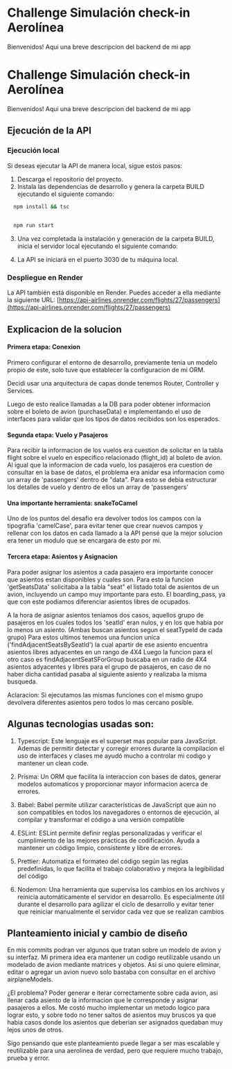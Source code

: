 
# Challenge Simulación check-in Aerolínea

Bienvenidos! Aqui una breve descripcion del backend de mi app


# Challenge Simulación check-in Aerolínea

Bienvenidos! Aqui una breve descripcion del backend de mi app

## Ejecución de la API

### Ejecución local

Si deseas ejecutar la API de manera local, sigue estos pasos:

1. Descarga el repositorio del proyecto.
2. Instala las dependencias de desarrollo y genera la carpeta BUILD ejecutando el siguiente comando:

```bash
  npm install && tsc
  
```
```bash
  npm run start
```
3. Una vez completada la instalación y generación de la carpeta BUILD, inicia el servidor local ejecutando el siguiente comando:


4. La API se iniciará en el puerto 3030 de tu máquina local.

### Despliegue en Render

La API también está disponible en Render. Puedes acceder a ella mediante la siguiente URL: [https://api-airlines.onrender.com/flights/27/passengers](https://api-airlines.onrender.com/flights/27/passengers)

    
## Explicacion de la solucion

#### Primera etapa: Conexion

Primero configurar el entorno de desarrollo, previamente tenia un modelo propio de este, solo tuve que establecer la configuracion de mi ORM.

Decidi usar una arquitectura de capas donde tenemos Router, Controller y Services.

Luego de esto realice llamadas a la DB para poder obtener informacion sobre el boleto de avion (purchaseData) e implementando el uso de interfaces para validar que los tipos de datos recibidos son los esperados.

#### Segunda etapa: Vuelo y Pasajeros

Para recibir la informacion de los vuelos era cuestion de solicitar en la tabla flight sobre el vuelo en especifico relacionado (flight_id) al boleto de avion.
Al igual que la informacion de cada vuelo, los pasajeros era cuestion de consultar en la base de datos, el problema era anidar esa informacion como un array de 'passengers' dentro de "data". 
Para esto se debia estructurar los detalles de vuelo y dentro de ellos un array de 'passengers'

#### Una importante herramienta: snakeToCamel

Uno de los puntos del desafio era devolver todos los campos con la tipografia 'camelCase', para evitar tener que crear nuevos campos y rellenar con los datos en cada llamado a la API pensé que la mejor solucion era tener un modulo que se encargara de esto por mi.

#### Tercera etapa: Asientos y Asignacion

Para poder asignar los asientos a cada pasajero era importante conocer que asientos estan disponibles y cuales son. Para esto la funcion 'getSeatsData' solicitaba a la tabla "seat" el listado total de asientos de un avion, incluyendo un campo muy importante para esto. El boarding_pass, ya que con este podiamos diferenciar asientos libres de ocupados.

A la hora de asignar asientos teniamos dos casos, aquellos grupo de pasajeros en los cuales todos los 'seatId' eran nulos, y en los que habia por lo menos un asiento. (Ambas buscan asientos segun el seatTypeId de cada grupo)
Para estos ultimos tenemos una funcion unica ('findAdjacentSeatsBySeatId') la cual apartir de ese asiento encuentra asientos libres adyacentes en un rango de 4X4
Luego la funcion para el otro caso es findAdjacentSeatSForGroup buscaba en un radio de 4X4 asientos adyacentes y libres para el grupo de pasajeros, en caso de no haber dicha cantidad pasaba al siguiente asiento y realizaba la misma busqueda.

Aclaracion: Si ejecutamos las mismas funciones con el mismo grupo devolvera diferentes asientos pero todos lo mas cercano posible.



## Algunas tecnologias usadas son:

1) Typescript: Este lenguaje es el superset mas popular para JavaScript. Ademas de permitir detectar y corregir errores durante la compilacion el uso de interfaces y clases me ayudó mucho a controlar mi codigo y mantener un clean code.

2) Prisma: Un ORM que facilita la interaccion con bases de datos, generar modelos automaticos y proporcionar mayor informacion acerca de errores.

3) Babel: Babel permite utilizar características de JavaScript que aún no son compatibles en todos los navegadores o entornos de ejecución, al compilar y transformar el código a una versión compatible

4) ESLint: ESLint permite definir reglas personalizadas y verificar el cumplimiento de las mejores prácticas de codificación. Ayuda a mantener un código limpio, consistente y libre de errores.

5) Prettier: Automatiza el formateo del código según las reglas predefinidas, lo que facilita el trabajo colaborativo y mejora la legibilidad del código

6) Nodemon: Una herramienta que supervisa los cambios en los archivos y reinicia automáticamente el servidor en desarrollo. Es especialmente útil durante el desarrollo para agilizar el ciclo de desarrollo y evitar tener que reiniciar manualmente el servidor cada vez que se realizan cambios



## Planteamiento inicial y cambio de diseño 

En mis commits podran ver algunos que tratan sobre un modelo de avion y su interfaz.
Mi primera idea era mantener un codigo reutilizable usando un modelado de avion mediante matrices y objetos. Asi si uno quiere eliminar, editar o agregar un avion nuevo solo bastaba con consultar en el archivo airplaneModels.

¿El problema? Poder generar e iterar correctamente sobre cada avion, asi llenar cada asiento de la informacion que le corresponde y asignar pasajeros a ellos. Me costó mucho implementar un metodo logico para lograr esto, y sobre todo no tener saltos de asientos muy bruscos ya que habia casos donde los asientos que deberian ser asignados quedaban muy lejos unos de otros.

Sigo pensando que este planteamiento puede llegar a ser mas escalable y reutilizable para una aerolinea de verdad, pero que requiere mucho trabajo, prueba y error.
